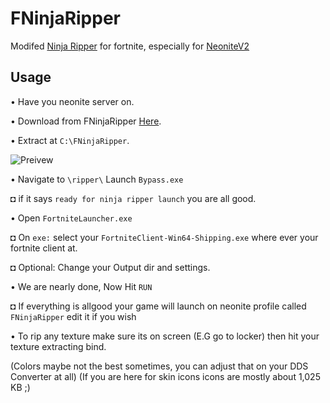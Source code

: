 # FNinjaRipper

Modifed [Ninja Ripper](https://cgig.ru/ninjaripper/) for fortnite, especially for [NeoniteV2](https://github.com/kem0o/neonitev2)

## Usage

• Have you neonite server on.

• Download from FNinjaRipper [Here](https://github.com/kem0o/FNinjaRipper/releases/).

• Extract at `C:\FNinjaRipper`.

![Preivew](https://media.discordapp.net/attachments/622488706040987658/770426416248127548/unknown.png)

• Navigate to `\ripper\` Launch `Bypass.exe`
  
  ◘ if it says `ready for ninja ripper launch` you are all good.

• Open `FortniteLauncher.exe`
  
  ◘ On `exe:` select your `FortniteClient-Win64-Shipping.exe` where ever your fortnite client at. 
  
◘ Optional: Change your Output dir and settings.

• We are nearly done, Now Hit `RUN`

  ◘ If everything is allgood your game will launch on neonite profile called `FNinjaRipper` edit it if you wish

• To rip any texture make sure its on screen (E.G go to locker) then hit your texture extracting bind.

(Colors maybe not the best sometimes, you can adjust that on your DDS Converter at all)
(If you are here for skin icons icons are mostly about 1,025 KB ;)
